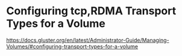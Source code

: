 # Configuring tcp,RDMA Transport Types for a Volume
https://docs.gluster.org/en/latest/Administrator-Guide/Managing-Volumes/#configuring-transport-types-for-a-volume
